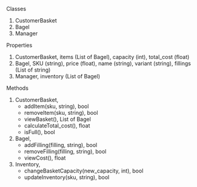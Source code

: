Classes
1. CustomerBasket
2. Bagel
3. Manager

Properties
1. CustomerBasket, items (List of Bagel), capacity (int), total_cost (float)
2. Bagel, SKU (string), price (float), name (string), variant (string), fillings (List of string)
3. Manager, inventory (List of Bagel)

Methods
1. CustomerBasket, 
    - addItem(sku, string), bool
    - removeItem(sku, string), bool
    - viewBasket(), List of Bagel
    - calculateTotal_cost(), float
    - isFull(), bool
2. Bagel, 
    - addFilling(filling, string), bool
    - removeFilling(filling, string), bool
    - viewCost(), float
3. Inventory, 
    - changeBasketCapacity(new_capacity, int), bool
    - updateInventory(sku, string), bool
